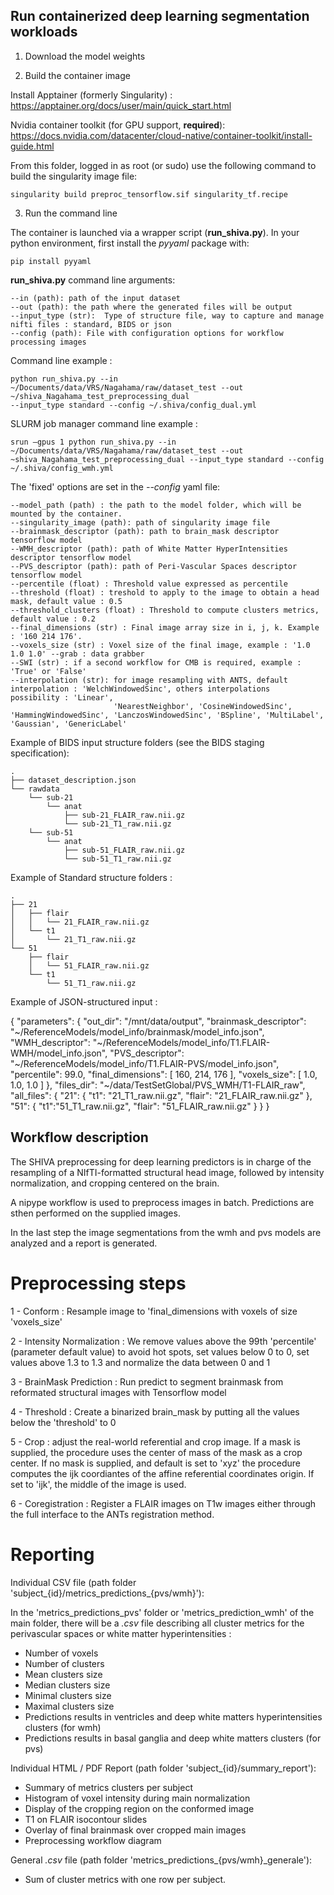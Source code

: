Run containerized deep learning segmentation workloads
------------------------------------------------------

1. Download the model weights

2. Build the container image


Install Apptainer (formerly Singularity) :
https://apptainer.org/docs/user/main/quick_start.html

Nvidia container toolkit (for GPU support, **required**):
https://docs.nvidia.com/datacenter/cloud-native/container-toolkit/install-guide.html


From this folder, logged in as root (or sudo) use the following command to build the singularity image file:

    singularity build preproc_tensorflow.sif singularity_tf.recipe


3. Run the command line

The container is launched via a wrapper script (**run_shiva.py**). In your python environment, first install the *pyyaml* package with:

    pip install pyyaml

**run_shiva.py** command line arguments:

    --in (path): path of the input dataset
    --out (path): the path where the generated files will be output
    --input_type (str):  Type of structure file, way to capture and manage nifti files : standard, BIDS or json
    --config (path): File with configuration options for workflow processing images

Command line example : 

    python run_shiva.py --in ~/Documents/data/VRS/Nagahama/raw/dataset_test --out ~/shiva_Nagahama_test_preprocessing_dual  
    --input_type standard --config ~/.shiva/config_dual.yml

SLURM job manager command line example : 

    srun –gpus 1 python run_shiva.py --in ~/Documents/data/VRS/Nagahama/raw/dataset_test --out ~shiva_Nagahama_test_preprocessing_dual --input_type standard --config ~/.shiva/config_wmh.yml


The 'fixed' options are set in the *--config* yaml file:


    --model_path (path) : the path to the model folder, which will be mounted by the container.
    --singularity_image (path): path of singularity image file
    --brainmask_descriptor (path): path to brain_mask descriptor tensorflow model
    --WMH_descriptor (path): path of White Matter HyperIntensities descriptor tensorflow model
    --PVS_descriptor (path): path of Peri-Vascular Spaces descriptor tensorflow model
    --percentile (float) : Threshold value expressed as percentile
    --threshold (float) : treshold to apply to the image to obtain a head mask, default value : 0.5
    --threshold_clusters (float) : Threshold to compute clusters metrics, default value : 0.2
    --final_dimensions (str) : Final image array size in i, j, k. Example : '160 214 176'.
    --voxels_size (str) : Voxel size of the final image, example : '1.0 1.0 1.0' --grab : data grabber
    --SWI (str) : if a second workflow for CMB is required, example : 'True' or 'False' 
    --interpolation (str): for image resampling with ANTS, default interpolation : 'WelchWindowedSinc', others interpolations  possibility : 'Linear',     
                           'NearestNeighbor', 'CosineWindowedSinc', 'HammingWindowedSinc', 'LanczosWindowedSinc', 'BSpline', 'MultiLabel', 'Gaussian', 'GenericLabel'


Example of BIDS input structure folders (see the BIDS staging specification):

    .
    ├── dataset_description.json
    └── rawdata
        └── sub-21
            └── anat
                ├── sub-21_FLAIR_raw.nii.gz
                └── sub-21_T1_raw.nii.gz
        └── sub-51
            └── anat
                ├── sub-51_FLAIR_raw.nii.gz
                └── sub-51_T1_raw.nii.gz


Example of Standard structure folders :

    .
    ├── 21
    │   ├── flair
    │   │   └── 21_FLAIR_raw.nii.gz
    │   └── t1
    │       └── 21_T1_raw.nii.gz
    └── 51
        ├── flair
        │   └── 51_FLAIR_raw.nii.gz
        └── t1
            └── 51_T1_raw.nii.gz


Example of JSON-structured input :

{
    "parameters": {
        "out_dir": "/mnt/data/output",
        "brainmask_descriptor": "~/ReferenceModels/model_info/brainmask/model_info.json",
        "WMH_descriptor": "~/ReferenceModels/model_info/T1.FLAIR-WMH/model_info.json",
        "PVS_descriptor": "~/ReferenceModels/model_info/T1.FLAIR-PVS/model_info.json",
        "percentile": 99.0,
        "final_dimensions": [
            160,
            214,
            176
        ],
        "voxels_size": [
            1.0,
            1.0,
            1.0
        ]
    },
    "files_dir": "~/data/TestSetGlobal/PVS_WMH/T1-FLAIR_raw",
    "all_files": {
        "21": {
            "t1": "21_T1_raw.nii.gz",
            "flair": "21_FLAIR_raw.nii.gz"
        },
        "51": {
            "t1":"51_T1_raw.nii.gz",
            "flair": "51_FLAIR_raw.nii.gz"
        }
    }
}

Workflow description
-------------------- 

The SHIVA preprocessing for deep learning predictors is in charge of the resampling of a NIfTI-formatted 
structural  head image, followed by intensity normalization, and cropping centered on the brain.

A nipype workflow is used to preprocess images in batch. Predictions are sthen performed on the supplied images.

In the last step the image segmentations from the wmh and pvs models are analyzed and a report is generated.

Preprocessing steps
===================

1 - Conform : Resample image to 'final_dimensions with voxels of size 'voxels_size'

2 - Intensity Normalization : We remove values above the 99th 'percentile' (parameter default value) to avoid hot spots,
       set values below 0 to 0, set values above 1.3 to 1.3 and normalize the data between 0 and 1

3 - BrainMask Prediction : Run predict to segment brainmask from reformated structural images with Tensorflow model

4 - Threshold : Create a binarized brain_mask by putting all the values below the 'threshold' to 0

5 - Crop : adjust the real-world referential and crop image. If a mask is supplied, the procedure uses the center of mass of the mask as 
       a crop center. If no mask is supplied, and default is set to 'xyz' the procedure computes the ijk coordiantes of the affine referential coordinates origin. If set to 'ijk', the middle of the image is used.

6 - Coregistration : Register a FLAIR images on T1w images either through the full interface to the ANTs registration method.

Reporting
=========

Individual CSV file (path folder 'subject_{id}/metrics_predictions_{pvs/wmh}'):

In the 'metrics_predictions_pvs' folder or 'metrics_prediction_wmh' of the main folder, there will be a *.csv* file describing all cluster metrics for the perivascular spaces or white matter hyperintensities :
- Number of voxels
- Number of clusters
- Mean clusters size
- Median clusters size
- Minimal clusters size
- Maximal clusters size
- Predictions results in ventricles and deep white matters hyperintensities clusters (for wmh)
- Predictions results in basal ganglia and deep white matters clusters (for pvs)

Individual HTML / PDF Report (path folder 'subject_{id}/summary_report'):

- Summary of metrics clusters per subject
- Histogram of voxel intensity during main normalization
- Display of the cropping region on the conformed image
- T1 on FLAIR isocontour slides 
- Overlay of final brainmask over cropped main images
- Preprocessing workflow diagram

General *.csv* file (path folder 'metrics_predictions_{pvs/wmh}_generale'):

 - Sum of cluster metrics with one row per subject.
